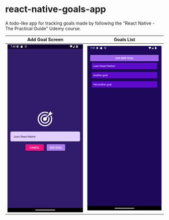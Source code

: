 # react-native-goals-app
A todo-like app for tracking goals made by following the "React Native - The Practical Guide" Udemy course. 

Add Goal Screen            |  Goals List
:-------------------------:|:-------------------------:
![](./add-goal.png)       |  ![](./goal-list.png)
